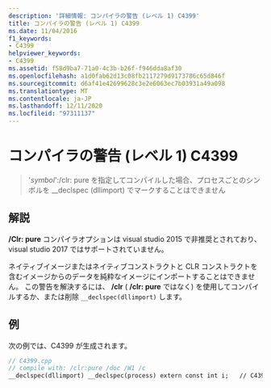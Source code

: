```yaml
---
description: '詳細情報: コンパイラの警告 (レベル 1) C4399'
title: コンパイラの警告 (レベル 1) C4399
ms.date: 11/04/2016
f1_keywords:
- C4399
helpviewer_keywords:
- C4399
ms.assetid: f58d9ba7-71a0-4c3b-b26f-f946dda8af30
ms.openlocfilehash: a1d0fab62d13c08fb2117279d9173786c65d846f
ms.sourcegitcommit: d6af41e42699628c3e2e6063ec7b03931a49a098
ms.translationtype: MT
ms.contentlocale: ja-JP
ms.lasthandoff: 12/11/2020
ms.locfileid: "97311137"
---
```

# <a name="compiler-warning-level-1-c4399"></a>コンパイラの警告 (レベル 1) C4399

> '*symbol*':/clr: pure を指定してコンパイルした場合、プロセスごとのシンボルを __declspec (dllimport) でマークすることはできません

## <a name="remarks"></a>解説

**/Clr: pure** コンパイラオプションは visual studio 2015 で非推奨とされており、visual studio 2017 ではサポートされていません。

ネイティブイメージまたはネイティブコンストラクトと CLR コンストラクトを含むイメージからのデータを純粋なイメージにインポートすることはできません。 この警告を解決するには、 **/clr** ( **/clr: pure** ではなく) を使用してコンパイルするか、または削除 `__declspec(dllimport)` します。

## <a name="example"></a>例

次の例では、C4399 が生成されます。

```cpp
// C4399.cpp
// compile with: /clr:pure /doc /W1 /c
__declspec(dllimport) __declspec(process) extern const int i;   // C4399
```
